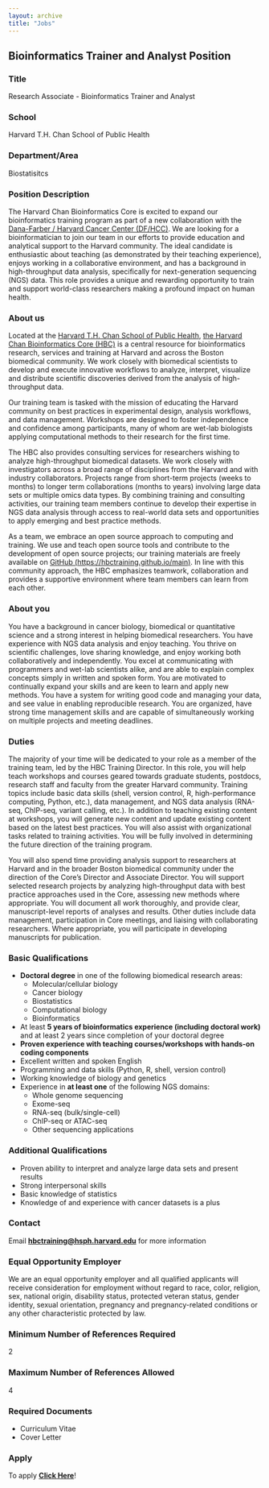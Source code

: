 ```yaml
---
layout: archive
title: "Jobs"
---
```


## Bioinformatics Trainer and Analyst Position

### Title
Research Associate - Bioinformatics Trainer and Analyst

### School	
Harvard T.H. Chan School of Public Health

### Department/Area	
Biostatisitcs

### Position Description	
The Harvard Chan Bioinformatics Core is excited to expand our bioinformatics training program as part of a new collaboration with the [Dana-Farber / Harvard Cancer Center (DF/HCC)](https://www.dfhcc.harvard.edu/). We are looking for a bioinformatician to join our team in our efforts to provide education and analytical support to the Harvard community. The ideal candidate is enthusiastic about teaching (as demonstrated by their teaching experience), enjoys working in a collaborative environment, and has a background in high-throughput data analysis, specifically for next-generation sequencing (NGS) data. This role provides a unique and rewarding opportunity to train and support world-class researchers making a profound impact on human health.

### About us
Located at the [Harvard T.H. Chan School of Public Health](https://www.hsph.harvard.edu/), [the Harvard Chan Bioinformatics Core (HBC)](https://bioinformatics.sph.harvard.edu/) is a central resource for bioinformatics research, services and training at Harvard and across the Boston biomedical community. We work closely with biomedical scientists to develop and execute innovative workflows to analyze, interpret, visualize and distribute scientific discoveries derived from the analysis of high-throughput data.

Our training team is tasked with the mission of educating the Harvard community on best practices in experimental design, analysis workflows, and data management. Workshops are designed to foster independence and confidence among participants, many of whom are wet-lab biologists applying computational methods to their research for the first time.

The HBC also provides consulting services for researchers wishing to analyze high-throughput biomedical datasets. We work closely with investigators across a broad range of disciplines from the Harvard and with industry collaborators. Projects range from short-term projects (weeks to months) to longer term collaborations (months to years) involving large data sets or multiple omics data types. By combining training and consulting activities, our training team members continue to develop their expertise in NGS data analysis through access to real-world data sets and opportunities to apply emerging and best practice methods.

As a team, we embrace an open source approach to computing and training. We use and teach open source tools and contribute to the development of open source projects; our training materials are freely available on [GitHub (https://hbctraining.github.io/main)](https://hbctraining.github.io/main). In line with this community approach, the HBC emphasizes teamwork, collaboration and provides a supportive environment where team members can learn from each other.

### About you
You have a background in cancer biology, biomedical or quantitative science and a strong interest in helping biomedical researchers. You have experience with NGS data analysis and enjoy teaching. You thrive on scientific challenges, love sharing knowledge, and enjoy working both collaboratively and independently. You excel at communicating with programmers and wet-lab scientists alike, and are able to explain complex concepts simply in written and spoken form. You are motivated to continually expand your skills and are keen to learn and apply new methods. You have a system for writing good code and managing your data, and see value in enabling reproducible research. You are organized, have strong time management skills and are capable of simultaneously working on multiple projects and meeting deadlines.

### Duties
The majority of your time will be dedicated to your role as a member of the training team, led by the HBC Training Director. In this role, you will help teach workshops and courses geared towards graduate students, postdocs, research staff and faculty from the greater Harvard community. Training topics include basic data skills (shell, version control, R, high-performance computing, Python, etc.), data management, and NGS data analysis (RNA-seq, ChIP-seq, variant calling, etc.). In addition to teaching existing content at workshops, you will generate new content and update existing content based on the latest best practices. You will also assist with organizational tasks related to training activities. You will be fully involved in determining the future direction of the training program.

You will also spend time providing analysis support to researchers at Harvard and in the broader Boston biomedical community under the direction of the Core’s Director and Associate Director. You will support selected research projects by analyzing high-throughput data with best practice approaches used in the Core, assessing new methods where appropriate. You will document all work thoroughly, and provide clear, manuscript-level reports of analyses and results. Other duties include data management, participation in Core meetings, and liaising with collaborating researchers. Where appropriate, you will participate in developing manuscripts for publication.

### Basic Qualifications	
* **Doctoral degree** in one of the following biomedical research areas:
  * Molecular/cellular biology
  * Cancer biology
  * Biostatistics
  * Computational biology
  * Bioinformatics
* At least **5 years of bioinformatics experience (including doctoral work)** and at least 2 years since completion of your doctoral degree
* **Proven experience with teaching courses/workshops with hands-on coding components**
* Excellent written and spoken English
* Programming and data skills (Python, R, shell, version control)
* Working knowledge of biology and genetics
* Experience in **at least one** of the following NGS domains:
  * Whole genome sequencing
  * Exome-seq
  * RNA-seq (bulk/single-cell)
  * ChIP-seq or ATAC-seq
  * Other sequencing applications

### Additional Qualifications	
* Proven ability to interpret and analyze large data sets and present results
* Strong interpersonal skills
* Basic knowledge of statistics
* Knowledge of and experience with cancer datasets is a plus
	
### Contact
Email	**[hbctraining@hsph.harvard.edu](mailto:hbctraining@hsph.harvard.edu)** for more information

### Equal Opportunity Employer	
We are an equal opportunity employer and all qualified applicants will receive consideration for employment without regard to race, color, religion, sex, national origin, disability status, protected veteran status, gender identity, sexual orientation, pregnancy and pregnancy-related conditions or any other characteristic protected by law.

### Minimum Number of References Required	
2

### Maximum Number of References Allowed	
4

### Required Documents
* Curriculum Vitae
* Cover Letter

### Apply
To apply **[Click Here](https://academicpositions.harvard.edu/postings/9711)**!
